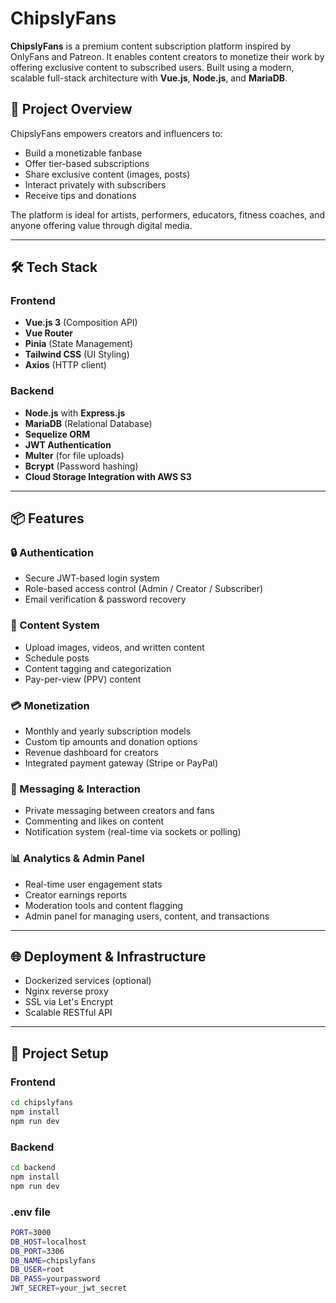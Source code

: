 # ChipslyFans

**ChipslyFans** is a premium content subscription platform inspired by OnlyFans and Patreon. It enables content creators to monetize their work by offering exclusive content to subscribed users. Built using a modern, scalable full-stack architecture with **Vue.js**, **Node.js**, and **MariaDB**.

## 🚀 Project Overview

ChipslyFans empowers creators and influencers to:
- Build a monetizable fanbase
- Offer tier-based subscriptions
- Share exclusive content (images, posts)
- Interact privately with subscribers
- Receive tips and donations

The platform is ideal for artists, performers, educators, fitness coaches, and anyone offering value through digital media.

---

## 🛠️ Tech Stack

### Frontend
- **Vue.js 3** (Composition API)
- **Vue Router**
- **Pinia** (State Management)
- **Tailwind CSS** (UI Styling)
- **Axios** (HTTP client)

### Backend
- **Node.js** with **Express.js**
- **MariaDB** (Relational Database)
- **Sequelize ORM**
- **JWT Authentication**
- **Multer** (for file uploads)
- **Bcrypt** (Password hashing)
- **Cloud Storage Integration with AWS S3**

---

## 📦 Features

### 🔒 Authentication
- Secure JWT-based login system
- Role-based access control (Admin / Creator / Subscriber)
- Email verification & password recovery

### 🎥 Content System
- Upload images, videos, and written content
- Schedule posts
- Content tagging and categorization
- Pay-per-view (PPV) content

### 💳 Monetization
- Monthly and yearly subscription models
- Custom tip amounts and donation options
- Revenue dashboard for creators
- Integrated payment gateway (Stripe or PayPal)

### 💬 Messaging & Interaction
- Private messaging between creators and fans
- Commenting and likes on content
- Notification system (real-time via sockets or polling)

### 📊 Analytics & Admin Panel
- Real-time user engagement stats
- Creator earnings reports
- Moderation tools and content flagging
- Admin panel for managing users, content, and transactions

---


## 🌐 Deployment & Infrastructure

- Dockerized services (optional)
- Nginx reverse proxy
- SSL via Let's Encrypt
- Scalable RESTful API

---

## 🔧 Project Setup

### Frontend

```bash
cd chipslyfans
npm install
npm run dev
```

### Backend

```bash
cd backend
npm install
npm run dev
```

### .env file

```bash
PORT=3000
DB_HOST=localhost
DB_PORT=3306
DB_NAME=chipslyfans
DB_USER=root
DB_PASS=yourpassword
JWT_SECRET=your_jwt_secret
```
